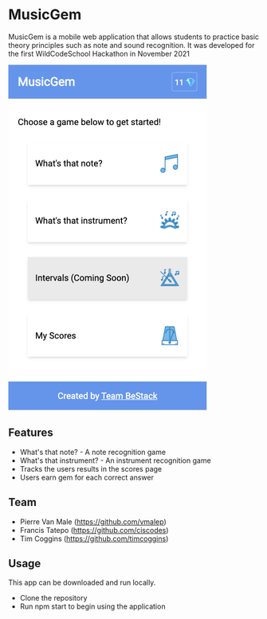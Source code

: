 # MusicGem

MusicGem is a mobile web application that allows students to practice basic theory principles such as note and sound recognition. 
It was developed for the first WildCodeSchool Hackathon in November 2021

![](musicgem.png)

## Features
- What's that note? - A note recognition game
- What's that instrument? - An instrument recognition game
- Tracks the users results in the scores page
- Users earn gem for each correct answer

## Team
- Pierre Van Male (https://github.com/vmalep)
- Francis Tatepo (https://github.com/ciscodes)
- Tim Coggins (https://github.com/timcoggins)

## Usage
This app can be downloaded and run locally.
- Clone the repository
- Run npm start to begin using the application